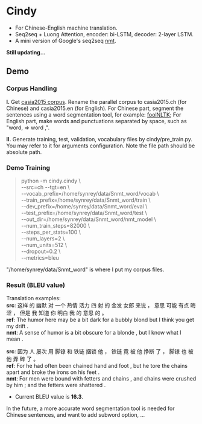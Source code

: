 # Cindy
* For Chinese-English machine translation.
* Seq2seq + Luong Attention, encoder: bi-LSTM, decoder: 2-layer LSTM.
* A mini version of Google's seq2seq [nmt](https://github.com/tensorflow/nmt).

**Still updating...**

## Demo
### Corpus Handling
**I.**  Get [casia2015 corpus](http://nlp.nju.edu.cn/cwmt-wmt/). Rename the parallel corpus to casia2015.ch (for Chinese) and casia2015.en (for English). For Chinese part, segment the sentences using a word segmentation tool, for example: [foolNLTK](https://github.com/rockyzhengwu/FoolNLTK); For English part, make words and punctuations separated by space, such as "word, => word ,".

**II.**  Generate training, test, validation, vocabulary files by cindy/pre_train.py. You may refer to it for arguments configuration. Note the file path should be absolute path.

### Demo Training
> python -m cindy.cindy \\<br>
    --src=ch --tgt=en \\<br>
    --vocab_prefix=/home/synrey/data/Snmt_word/vocab  \\<br>
    --train_prefix=/home/synrey/data/Snmt_word/train \\<br>
    --dev_prefix=/home/synrey/data/Snmt_word/eval  \\<br>
    --test_prefix=/home/synrey/data/Snmt_word/test \\<br>
    --out_dir=/home/synrey/data/Snmt_word/nmt_model \\<br>
    --num_train_steps=82000 \\<br>
    --steps_per_stats=100 \\<br>
    --num_layers=2 \\<br>
    --num_units=512 \\<br>
    --dropout=0.2 \\<br>
    --metrics=bleu

"/home/synrey/data/Snmt_word" is where I put my corpus files.

### Result (BLEU value)
Translation examples:<br>
**src**:  这样 的 幽默 对 一个 热情 活力 四 射 的 金发 女郎 来说 ， 意思 可能 有点 晦涩 ， 但是 我 知道 你 明白 我 的 意思 的 。<br>
**ref**:  The humor here may be a bit dark for a bubbly blond but I think you get my drift .<br>
**nmt**:  A sense of humor is a bit obscure for a <unk> blonde , but I know what I mean .<br>

**src**:  因为 人 屡次 用 脚镣 和 铁链 捆锁 他 ， 铁链 竟 被 他 挣断 了 ， 脚镣 也 被 他 弄 碎 了 。<br>
**ref**:  For he had often been chained hand and foot , but he tore the chains apart and broke the irons on his feet .<br>
**nmt**:  For men were bound with fetters and chains , and chains were crushed by him ; and the fetters were shattered .

* Current BLEU value is **16.3**.

In the future, a more accurate word segmentation tool is needed for Chinese sentences, and want to add subword option, ...
